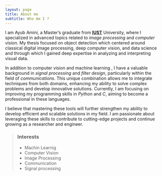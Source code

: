 ```yaml
---
layout: page
title: About me
subtitle: Who Am I ?  
---
```


I am Ayub Amini, a Master’s graduate from [**IUST**](https://www.iust.ac.ir/en) University, where I specialized in advanced topics related to _image processing_ and _computer vision_. My thesis focused on object detection which centered around classical digital image processing, deep computer vision, and data science and through which I gained deep expertise in analyzing and interpreting visual data.

In addition to computer vision and  machine learning , I have a valuable background in _signal processing_ and _filter design_, particularly within the field of _communications_. This unique combination allows me to integrate techniques from both domains, enhancing my ability to solve complex problems and develop innovative solutions. Currently, I am focusing on improving my programming skills in _Python_ and _C_, aiming to become a professional in these languages.

I believe that mastering these tools will further strengthen my ability to develop efficient and scalable solutions in my field. I am passionate about leveraging these skills to contribute to cutting-edge projects and continue growing as a researcher and engineer.


> ### Interests
>
> - Machin Learnig
> - Computer Vision
> - Image Processing
> - Communication
> - Signal processing




[def]: https://www.iust.ac.ir/en
